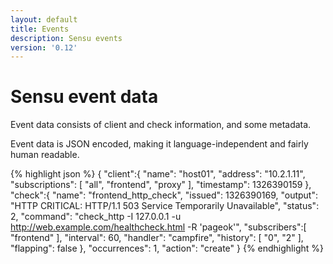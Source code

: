 ```yaml
---
layout: default
title: Events
description: Sensu events
version: '0.12'
---
```


# Sensu event data

Event data consists of client and check information, and some metadata.

Event data is JSON encoded, making it  language-independent and fairly human readable.

{% highlight json %}
    {
      "client":{
        "name": "host01",
        "address": "10.2.1.11",
        "subscriptions": [
          "all",
          "frontend",
          "proxy"
        ],
        "timestamp": 1326390159
      },
      "check":{
        "name": "frontend_http_check",
        "issued": 1326390169,
        "output": "HTTP CRITICAL: HTTP/1.1 503 Service Temporarily Unavailable",
        "status": 2,
        "command": "check_http -I 127.0.0.1 -u http://web.example.com/healthcheck.html -R 'pageok'",
        "subscribers":[
          "frontend"
        ],
        "interval": 60,
        "handler": "campfire",
        "history": [
          "0",
          "2"
        ],
        "flapping": false
      },
      "occurrences": 1,
      "action": "create"
    }
{% endhighlight %}
